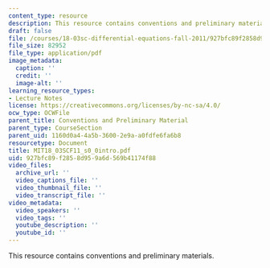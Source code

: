 ```yaml
---
content_type: resource
description: This resource contains conventions and preliminary materials.
draft: false
file: /courses/18-03sc-differential-equations-fall-2011/927bfc89f2858d959a6d569b41174f88_MIT18_03SCF11_s0_0intro.pdf
file_size: 82952
file_type: application/pdf
image_metadata:
  caption: ''
  credit: ''
  image-alt: ''
learning_resource_types:
- Lecture Notes
license: https://creativecommons.org/licenses/by-nc-sa/4.0/
ocw_type: OCWFile
parent_title: Conventions and Preliminary Material
parent_type: CourseSection
parent_uid: 1160d0a4-4a5b-3600-2e9a-a0fdfe6fa6b8
resourcetype: Document
title: MIT18_03SCF11_s0_0intro.pdf
uid: 927bfc89-f285-8d95-9a6d-569b41174f88
video_files:
  archive_url: ''
  video_captions_file: ''
  video_thumbnail_file: ''
  video_transcript_file: ''
video_metadata:
  video_speakers: ''
  video_tags: ''
  youtube_description: ''
  youtube_id: ''
---
```

This resource contains conventions and preliminary materials.